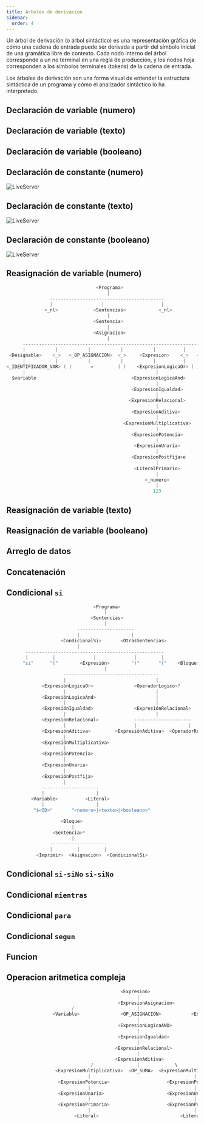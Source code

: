 ```yaml
---
title: Árboles de derivación 
sidebar:
  order: 4
---
```

Un árbol de derivación (o árbol sintáctico) es una representación gráfica de cómo una cadena de entrada puede ser derivada a partir del símbolo inicial de una gramática libre de contexto. Cada nodo interno del árbol corresponde a un no terminal en una regla de producción, y los nodos hoja corresponden a los símbolos terminales (tokens) de la cadena de entrada.

Los árboles de derivación son una forma visual de entender la estructura sintáctica de un programa y cómo el analizador sintáctico lo ha interpretado.

## Declaración de variable (numero)

## Declaración de variable (texto)

## Declaración de variable (booleano)

## Declaración de constante (numero)

![LiveServer](/AstroLibresScript/img/arboles/arboldcn.png)

## Declaración de constante (texto)

![LiveServer](/AstroLibresScript/img/arboles/arboldct.png)

## Declaración de constante (booleano)

![LiveServer](/AstroLibresScript/img/arboles/arboldcb.png)

## Reasignación de variable (numero)

```go
                                 <Programa>
                                     |
                ------------------------------------------
                |                  |                     |
              <_nl>             <Sentencias>            <_nl>
                                     |
                                <Sentencia>
                                     |
                                <Asignacion>
                                     |
      -------------------------------------------------------------------------
      |           |           |           |           |          |            |
 <Designable>    <_>   <_OP_ASIGNACION>  <_>     <Expresion>    <_>   <_PUNTO_Y_COMA>
      |           |           |           |           |          |            |
<_IDENTIFICADOR_VAR> ( )       =         ( )    <ExpresionLogicaOr> ( )       ;
      |                                                |
  $variable                                   <ExpresionLogicaAnd>
                                                       |
                                              <ExpresionIgualdad>
                                                       |
                                             <ExpresionRelacional>
                                                       |
                                              <ExpresionAditiva>
                                                       |
                                           <ExpresionMultiplicativa>
                                                       |
                                              <ExpresionPotencia>
                                                       |
                                               <ExpresionUnaria>
                                                       |
                                              <ExpresionPostfija>e
                                                       |
                                               <LiteralPrimario>
                                                       |
                                                   <_numero>
                                                       |
                                                      123

```

## Reasignación de variable (texto)

## Reasignación de variable (booleano)

## Arreglo de datos

## Concatenación

## Condicional `si`

```go
                                <Programa>
                                    |
                               <Sentencias>
                                    |
                          ---------------------
                          |                   |
                    <CondicionalSi>       <OtrasSentencias>
                          |
       ---------------------------------------------------
       |         |              |              |         |
      "si"      "("        <Expresión>        ")"       "{"    <Bloque>    "}"
                                    |
                     -----------------------------------
                     |                                 |
             <ExpresiónLogicaOr>               <OperadorLogico>?
                     |                                 |
             <ExpresiónLogicaAnd>                      |
                     |                                 |
             <ExpresiónIgualdad>               <ExpresiónRelacional>
                     |                                 |
             <ExpresiónRelacional>             ---------------------
                     |                         |                   |
             <ExpresiónAditiva>         <ExpresiónAditiva>  <OperadorRelacional>
                     |
             <ExpresiónMultiplicativa>
                     |
             <ExpresiónPotencia>
                     |
             <ExpresiónUnaria>
                     |
             <ExpresiónPostfija>
                     |
             ---------------------
             |                   |
         <Variable>          <Literal>
             |                   |
          "$<ID>"       "<numero>|<texto>|<booleano>"

                    <Bloque>
                        |
                 <Sentencia>*
                        |
                ---------------------
                |         |         |
           <Imprimir>  <Asignación>  <CondicionalSi>
```

## Condicional `si-siNo` `si-siNo`

## Condicional `mientras`

## Condicional `para`

## Condicional `segun`

## Funcion

## Operacion aritmetica compleja

```go
                                          <Expresion>
                                                |
                                         <ExpresionAsignacion>
                        /                       |                             \
                 <Variable>               <OP_ASIGNACION>           <ExpresionLogicaOR>
                                                |
                                         <ExpresionLogicaAND>
                                                |
                                         <ExpresionIgualdad>
                                                |
                                        <ExpresionRelacional>
                                                |
                                        <ExpresionAditiva>
                               /                |             \
                  <ExpresionMultiplicativa>  <OP_SUMA>  <ExpresionMultiplicativa>
                              |                                      |
                   <ExpresionPotencia>                     <ExpresionPotencia>
                              |                                      |
                   <ExpresionUnaria>                       <ExpresionUnaria>
                              |                                      |
                   <ExpresionPrimaria>                     <ExpresionPrimaria>
                              |                                      |
                         <Literal>                              <Literal>
```
